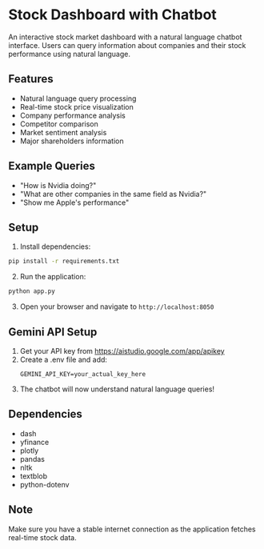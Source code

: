 # Stock Dashboard with Chatbot

An interactive stock market dashboard with a natural language chatbot interface. Users can query information about companies and their stock performance using natural language.

## Features

- Natural language query processing
- Real-time stock price visualization
- Company performance analysis
- Competitor comparison
- Market sentiment analysis
- Major shareholders information

## Example Queries

- "How is Nvidia doing?"
- "What are other companies in the same field as Nvidia?"
- "Show me Apple's performance"

## Setup

1. Install dependencies:
```bash
pip install -r requirements.txt
```

2. Run the application:
```bash
python app.py
```

3. Open your browser and navigate to `http://localhost:8050`

## Gemini API Setup
1. Get your API key from https://aistudio.google.com/app/apikey
2. Create a .env file and add:
   ```
   GEMINI_API_KEY=your_actual_key_here
   ```
3. The chatbot will now understand natural language queries!

## Dependencies

- dash
- yfinance
- plotly
- pandas
- nltk
- textblob
- python-dotenv

## Note

Make sure you have a stable internet connection as the application fetches real-time stock data.
